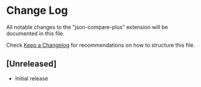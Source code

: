 # Change Log

All notable changes to the "json-compare-plus" extension will be documented in this file.

Check [Keep a Changelog](http://keepachangelog.com/) for recommendations on how to structure this file.

## [Unreleased]

- Initial release